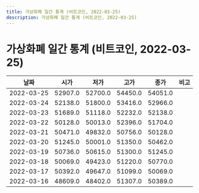 ```yaml
---
title: 가상화폐 일간 통계 (비트코인, 2022-03-25)
description: 가상화폐 일간 통계 (비트코인, 2022-03-25)
---
```


가상화폐 일간 통계 (비트코인, 2022-03-25)
===

|날짜|시가|저가|고가|종가|비고|
|--|--|--|--|--|--|
|2022-03-25|52907.0|52700.0|54450.0|54051.0|    |
|2022-03-24|52138.0|51800.0|53416.0|52966.0|    |
|2022-03-23|51689.0|51118.0|52232.0|52138.0|    |
|2022-03-22|50128.0|50013.0|52396.0|51704.0|    |
|2022-03-21|50471.0|49832.0|50756.0|50128.0|    |
|2022-03-20|51245.0|50001.0|51350.0|50462.0|    |
|2022-03-19|50736.0|50615.0|51300.0|51245.0|    |
|2022-03-18|50069.0|49423.0|51220.0|50770.0|    |
|2022-03-17|50392.0|49647.0|51099.0|50069.0|    |
|2022-03-16|48609.0|48402.0|51307.0|50389.0|    |
